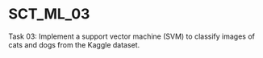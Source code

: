 # SCT_ML_03
Task 03:
Implement a support vector machine (SVM) to classify images of cats and dogs from the Kaggle dataset.
